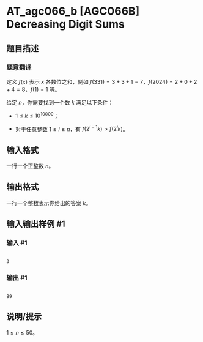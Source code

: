 # AT_agc066_b [AGC066B] Decreasing Digit Sums

## 题目描述

### 题意翻译

定义 $f(x)$ 表示 $x$ 各数位之和，例如 $f(331)=3+3+1=7$，$f(2024)=2+0+2+4=8$，$f(1)=1$ 等。

给定 $n$，你需要找到一个数 $k$ 满足以下条件：

- $1\leq k\leq10^{10000}$；
- 对于任意整数 $1\leq i\leq n$，有 $f(2^{i-1}k)>f(2^ik)$。

## 输入格式

一行一个正整数 $n$。

## 输出格式

一行一个整数表示你给出的答案 $k$。

## 输入输出样例 #1

### 输入 #1

```
3
```

### 输出 #1

```
89
```

## 说明/提示

$1\leq n\leq50$。